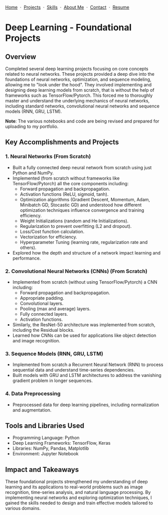 [Home](https://github.com/saifullah-s/portfolio/blob/main/README.md) &nbsp;·&nbsp; [Projects](https://github.com/saifullah-s/portfolio/blob/main/projects.md) &nbsp;·&nbsp; [Skills](https://github.com/saifullah-s/portfolio/blob/main/skills.md) &nbsp;·&nbsp; [About Me](https://github.com/saifullah-s/portfolio/blob/main/about-me.md) &nbsp;·&nbsp; [Contact](https://github.com/saifullah-s/portfolio/blob/main/contact.md) &nbsp;·&nbsp; [Resume](https://github.com/saifullah-s/portfolio/blob/main/resume.md)  

# Deep Learning - Foundational Projects

## Overview  
Completed several deep learning projects focusing on core concepts related to neural networks. These projects provided a deep dive into the foundations of neural networks, optimization, and sequence modeling, allowing me to "look under the hood". They involved implementing and designing deep learning models from scratch, that is without the help of frameworks such as TensorFlow/Pytorch. This forced me to thoroughly master and understand the underlying mechanics of neural networks, including standard networks, convolutional neural networks and sequence models (RNN, GRU, LSTM). 

**Note**: The various notebooks and code are being revised and prepared for uploading to my portfolio.

## Key Accomplishments and Projects  

### 1. Neural Networks (From Scratch)  
- Built a fully connected deep neural network from scratch using just Python and NumPy.
- Implemented (from scratch without frameworks like TensorFlow/Pytorch) all the core components including:
  - Forward propagation and backpropagation.
  - Activation functions (ReLU, sigmoid, tanh).
  - Optimization algorithms (Gradient Descent, Momentum, Adam, Minibatch GD, Stocastic GD) and understood how different optimization techniques influence convergence and training efficiency.
  - Weight Initializations (random and He Initializations).
  - Regularization to prevent overfitting (L2 and dropout).
  - Loss/Cost function calculation.
  - Vectorization for efficiency.
  - Hyperparameter Tuning (learning rate, regularization rate and others).
- Explored how the depth and structure of a network impact learning and performance.

### 2. Convolutional Neural Networks (CNNs) (From Scratch)  
- Implemented from scratch (without using TensorFlow/Pytorch) a CNN including:
  - Forward propagation and backpropagation.
  - Appropriate padding.
  - Convolutional layers.
  - Pooling (max and average) layers.
  - Fully connected layers.
  - Activation functions.
- Similarly, the ResNet-50 architecture was implemented from scratch, including the Residual blocks.
- Learned how CNNs can be used for applications like object detection and image recognition.

### 3. Sequence Models (RNN, GRU, LSTM)  
- Implemented from scratch a Recurrent Neural Network (RNN) to process sequential data and understand time-series dependencies.
- Built models with GRU and LSTM architectures to address the vanishing gradient problem in longer sequences.

### 4. Data Preprocessing
- Preprocessed data for deep learning pipelines, including normalization and augmentation.

## Tools and Libraries Used  
- Programming Language: Python  
- Deep Learning Frameworks: TensorFlow, Keras  
- Libraries: NumPy, Pandas, Matplotlib  
- Environment: Jupyter Notebook

## Impact and Takeaways  
These foundational projects strengthened my understanding of deep learning and its applications to real-world problems such as image recognition, time-series analysis, and natural language processing. By implementing neural networks and exploring optimization techniques, I gained the skills needed to design and train effective models tailored to various domains.
